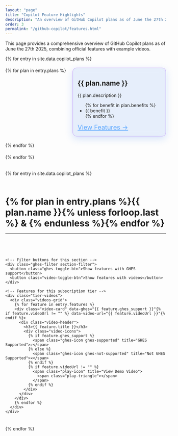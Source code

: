 ```yaml
---
layout: "page"
title: "Copilot Feature Highlights"
description: "An overview of GitHub Copilot plans as of June the 27th 2025, combining official features with example videos."
order: 3
permalink: "/github-copilot/features.html"
---
```


This page provides a comprehensive overview of GitHub Copilot plans as of June the 27th 2025, combining official features with example videos.

<div class="features-vertical-container">

  <!-- Subscription Tiers Container -->
  <div class="subscription-wrapper">
    {% for entry in site.data.copilot_plans %}
    <div class="subscription-tiers-container {% if entry.width == '100%' %}full-width{% else %}half-width{% endif %}">
        {% for plan in entry.plans %}
        <div class="subscription-section">
          <h2>{{ plan.name }}</h2>
          <p>{{ plan.description }}</p>
          <ul>
            {% for benefit in plan.benefits %}
            <li>{{ benefit }}</li>
            {% endfor %}
          </ul>
          <div class="tier-link">
            <a href="#videos-{% for plan in entry.plans %}{{ plan.name | downcase | replace: ' ', '-' | replace: '+', 'plus' }}{% unless forloop.last %}-{% endunless %}{% endfor %}">View Features →</a>
          </div>
        </div>
        {% endfor %}
    </div>
    {% endfor %}
  </div>
  
  {% for entry in site.data.copilot_plans %}
    <div id="videos-{% for plan in entry.plans %}{{ plan.name | downcase | replace: ' ', '-' | replace: '+', 'plus' }}{% unless forloop.last %}-{% endunless %}{% endfor %}">
      <h1 style="margin-bottom: 0px">
        {% for plan in entry.plans %}{{ plan.name }}{% unless forloop.last %} & {% endunless %}{% endfor %}
      </h1>
      <hr />
    </div>
    
    <!-- Filter buttons for this section -->
    <div class="ghes-filter section-filter">
      <button class="ghes-toggle-btn">Show features with GHES support</button>
      <button class="video-toggle-btn">Show features with videos</button>
    </div>
    
    <!-- Features for this subscription tier -->
    <div class="tier-videos">
      <div class="videos-grid">
        {% for feature in entry.features %}
        <div class="video-card" data-ghes="{{ feature.ghes_support }}"{% if feature.videoUrl != "" %} data-video-url="{{ feature.videoUrl }}"{% endif %}>
          <div class="video-header">
            <h3>{{ feature.title }}</h3>
            <div class="video-icons">
              {% if feature.ghes_support %}
                <span class="ghes-icon ghes-supported" title="GHES Supported">✓</span>
              {% else %}
                <span class="ghes-icon ghes-not-supported" title="Not GHES Supported">✕</span>
              {% endif %}
              {% if feature.videoUrl != "" %}
                <span class="play-icon" title="View Demo Video">
                  <span class="play-triangle"></span>
                </span>
              {% endif %}
            </div>
          </div>
        </div>
        {% endfor %}
      </div>
    </div>
  {% endfor %}

</div>

<style>
/* Main container with vertical stacking */
.features-vertical-container {
  display: flex;
  flex-direction: column;
  gap: 10px;
}

/* Wrapper for subscription containers */
.subscription-wrapper {
  display: flex;
  flex-wrap: wrap;
  gap: 20px;
  margin-bottom: 10px;
}

/* GHES Filter Button */
.ghes-filter {
  text-align: left;
}

.ghes-toggle-btn, .video-toggle-btn {
  border: none;
  border-radius: 6px;
  padding: 10px 15px;
  cursor: pointer;
  font-size: 14px;
  font-weight: 500;
  transition: background-color 0.2s;
  margin-right: 10px;
  margin-bottom: 10px;
  color: white;
}

.ghes-toggle-btn {
  background-color: #28a745;
}

.video-toggle-btn {
  background-color: #0366d6;
}

.ghes-toggle-btn:hover {
  background-color: #218838;
}

.video-toggle-btn:hover {
  background-color: #0258c5;
}

.ghes-toggle-btn.active, .video-toggle-btn.active {
  background-color: #6c757d;
}

/* Subscription tiers container for horizontal layout */
.subscription-tiers-container {
  display: flex;
  flex-wrap: wrap;
  gap: 20px;
}

/* Full width entries (100%) - plans stack vertically */
.subscription-tiers-container.full-width {
  flex-direction: column;
  width: 100%;
}

/* Half width entries (50%) - plans display horizontally */
.subscription-tiers-container.half-width {
  flex-direction: row;
  width: calc(50% - 10px); /* Account for gap */
}

/* Subscription section styling */
.subscription-section {
  background: rgba(31, 111, 235, 0.10);
  border: 1px solid #bd93f9;
  border-radius: 12px;
  padding: 5px 15px 15px 15px;
  box-shadow: 0 8px 25px rgba(31, 111, 235, 0.18);
  flex: 1;
  min-width: 250px; /* Minimum width before wrapping */
  transition: all 0.3s ease;
  backdrop-filter: blur(10px);
}

/* Tier link styling */
.tier-link {
  margin-top: 15px;
  text-align: left;
  font-size: 20px;
}

.tier-link a {
  color: #58a6ff !important;
}

.tier-link a:visited {
  color: #58a6ff !important;
}

.tier-link a:hover {
  color: #79c0ff !important;
}

/* Videos section styling */
.videos-section-title {
  border-bottom: 1px solid #e1e4e8;
}

/* Video grid layouts */
.videos-grid {
  display: grid;
  gap: 10px;
  margin-bottom: 25px;
  grid-template-columns: repeat(auto-fill, minmax(180px, 1fr));
}

/* Video card styling */
.video-card {
  background: rgba(31, 111, 235, 0.10);
  border: 1px solid #bd93f9;
  border-radius: 12px;
  padding: 15px;
  box-shadow: 0 8px 25px rgba(31, 111, 235, 0.18);
  transition: all 0.3s ease;
  backdrop-filter: blur(10px);
}

.video-card[data-video-url] {
  cursor: pointer;
}

.video-card[data-video-url]:hover {
  transform: scale(1.05);
  background: rgba(31, 111, 235, 0.18);
  box-shadow: 0 12px 30px rgba(31, 111, 235, 0.25);
}

/* Video header with title and icons */
.video-header {
  display: flex;
  justify-content: space-between;
  align-items: flex-start;
  gap: 8px;
}

.video-card h3 {
  font-size: 14px;
  font-weight: 500;
  margin: 0;
  line-height: 1.3;
  flex: 1;
}

/* Video icons container */
.video-icons {
  display: flex;
  gap: 6px;
  align-items: center;
  flex-shrink: 0;
}

/* Play button icon */
.play-icon {
  display: inline-flex;
  align-items: center;
  justify-content: center;
  width: 20px;
  height: 20px;
  background-color: #0366d6;
  border-radius: 50%;
  transition: background-color 0.2s;
}

.play-triangle {
  width: 0;
  height: 0;
  border-left: 8px solid white;
  border-top: 5px solid transparent;
  border-bottom: 5px solid transparent;
  margin-left: 2px; /* Slight offset to center the triangle visually */
}

/* GHES support icon */
.ghes-icon {
  display: inline-flex;
  align-items: center;
  justify-content: center;
  width: 18px;
  height: 18px;
  color: white;
  border-radius: 50%;
  font-size: 12px;
  font-weight: bold;
}

.ghes-supported {
  background-color: #28a745;
}

.ghes-not-supported {
  background-color: #dc3545;
  display: none; /* Hide by default */
}

/* Entry separator styling */
.entry-separator {
  margin: 0px 0px 25px 0px;
  border: 0;
  height: 1px;
  background-color: rgb(255, 255, 255, 0.5);
}

/* Responsive adjustments */
@media (max-width: 768px) {
  .videos-grid {
    grid-template-columns: repeat(auto-fill, minmax(150px, 1fr));
    gap: 8px;
  }
  
  .video-card {
    padding: 10px;
  }
  
  .video-card h3 {
    font-size: 13px;
  }
  
  .subscription-section {
    flex: 0 0 100%; /* Full width on small screens */
    min-width: 0; /* Override minimum width to prevent overflow */
  }
  
  .subscription-wrapper {
    flex-direction: column;
  }
  
  .subscription-tiers-container.half-width {
    width: 100%; /* Full width on mobile */
    flex-direction: column; /* Stack plans vertically on mobile */
  }
  
  .subscription-tiers-container {
    flex-wrap: nowrap; /* Prevent wrapping on small screens */
  }
}
</style>

<!-- JavaScript for filter toggle buttons and video card clicks -->
<script>
document.addEventListener('DOMContentLoaded', function() {
  const filterSections = document.querySelectorAll('.section-filter');
  
  // Handle video card clicks
  const videoCards = document.querySelectorAll('.video-card[data-video-url]');
  videoCards.forEach(function(card) {
    card.addEventListener('click', function() {
      const videoUrl = card.getAttribute('data-video-url');
      if (videoUrl) {
        window.open(videoUrl, '_blank');
      }
    });
  });
  
  filterSections.forEach(function(section) {
    const ghesToggleBtn = section.querySelector('.ghes-toggle-btn');
    const videoToggleBtn = section.querySelector('.video-toggle-btn');
    let ghesOnly = false;
    let videoOnly = false;

    // Find the next videos-grid after this section
    const nextVideosGrid = section.nextElementSibling.querySelector('.videos-grid');
    const videoCards = nextVideosGrid.querySelectorAll('.video-card');

    function applyFilters() {
      videoCards.forEach(card => {
        const ghesSupport = card.getAttribute('data-ghes') === 'true';
        const hasVideo = card.querySelector('.play-icon') !== null;
        
        let shouldShow = true;
        
        if (ghesOnly && !ghesSupport) {
          shouldShow = false;
        }
        
        if (videoOnly && !hasVideo) {
          shouldShow = false;
        }
        
        card.style.display = shouldShow ? '' : 'none';
      });
    }

    ghesToggleBtn.addEventListener('click', function() {
      ghesOnly = !ghesOnly;
      ghesToggleBtn.classList.toggle('active');
      
      if (ghesOnly) {
        ghesToggleBtn.textContent = 'Show all features';
      } else {
        ghesToggleBtn.textContent = 'Show features with GHES support';
      }
      
      applyFilters();
    });

    videoToggleBtn.addEventListener('click', function() {
      videoOnly = !videoOnly;
      videoToggleBtn.classList.toggle('active');
      
      if (videoOnly) {
        videoToggleBtn.textContent = 'Show all features';
      } else {
        videoToggleBtn.textContent = 'Show features with videos';
      }
      
      applyFilters();
    });
  });
});
</script>
